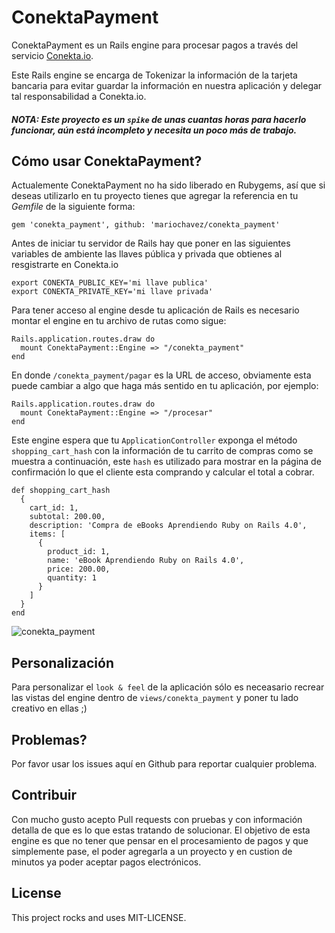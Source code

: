# ConektaPayment
ConektaPayment es un Rails engine para procesar pagos a través del servicio [Conekta.io](http://conekta.io).

Este Rails engine se encarga de Tokenizar la información de la tarjeta bancaria para evitar guardar la información en nuestra aplicación y delegar tal responsabilidad a Conekta.io.

##### NOTA: Este proyecto es un `spike` de unas cuantas horas para hacerlo funcionar, aún está incompleto y necesita un poco más de trabajo.

## Cómo usar ConektaPayment?
Actualemente ConektaPayment no ha sido liberado en Rubygems, así que si deseas utilizarlo en tu proyecto tienes que agregar la referencia en tu _Gemfile_ de la siguiente forma:

    gem 'conekta_payment', github: 'mariochavez/conekta_payment'

Antes de iniciar tu servidor de Rails hay que poner en las siguientes variables de ambiente las llaves pública y privada que obtienes al resgistrarte en Conekta.io

    export CONEKTA_PUBLIC_KEY='mi llave publica'
    export CONEKTA_PRIVATE_KEY='mi llave privada'

Para tener acceso al engine desde tu aplicación de Rails es necesario montar el engine en tu archivo de rutas como sigue:

    Rails.application.routes.draw do
      mount ConektaPayment::Engine => "/conekta_payment"
    end

En donde `/conekta_payment/pagar` es la URL de acceso, obviamente esta puede cambiar a algo que haga más sentido en tu aplicación, por ejemplo:

    Rails.application.routes.draw do
      mount ConektaPayment::Engine => "/procesar"
    end

Este engine espera que tu `ApplicationController` exponga el método `shopping_cart_hash` con la información de tu carrito de compras como se muestra a continuación, este `hash` es utilizado para mostrar en la página de confirmación lo que el cliente esta comprando y calcular el total a cobrar.

    def shopping_cart_hash
      {
        cart_id: 1,
        subtotal: 200.00,
        description: 'Compra de eBooks Aprendiendo Ruby on Rails 4.0',
        items: [
          {
            product_id: 1,
            name: 'eBook Aprendiendo Ruby on Rails 4.0',
            price: 200.00,
            quantity: 1
          }
        ]
      }
    end

![conekta_payment](https://cloud.githubusercontent.com/assets/59968/5365083/707c5b58-7fae-11e4-9ac0-b2d24e308449.png)

## Personalización
Para personalizar el `look & feel` de la aplicación sólo es neceasario recrear las vistas del engine dentro de `views/conekta_payment` y poner tu lado creativo en ellas ;)

## Problemas?
Por favor usar los issues aquí en Github para reportar cualquier problema.

## Contribuir
Con mucho gusto acepto Pull requests con pruebas y con información detalla de que es lo que estas tratando de solucionar. El objetivo de esta engine es que no tener que pensar en el procesamiento de pagos y que simplemente pase, el poder agregarla a un proyecto y en custion de minutos ya poder aceptar pagos electrónicos.

## License
This project rocks and uses MIT-LICENSE.
